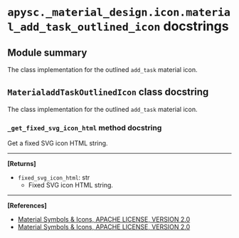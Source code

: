 # `apysc._material_design.icon.material_add_task_outlined_icon` docstrings

## Module summary

The class implementation for the outlined `add_task` material icon.

## `MaterialaddTaskOutlinedIcon` class docstring

The class implementation for the outlined `add_task` material icon.

### `_get_fixed_svg_icon_html` method docstring

Get a fixed SVG icon HTML string.<hr>

**[Returns]**

- `fixed_svg_icon_html`: str
  - Fixed SVG icon HTML string.

<hr>

**[References]**

- [Material Symbols & Icons, APACHE LICENSE, VERSION 2.0](https://fonts.google.com/icons?icon.size=24&icon.color=%23e8eaed)
- [Material Symbols & Icons, APACHE LICENSE, VERSION 2.0](https://www.apache.org/licenses/LICENSE-2.0.html)